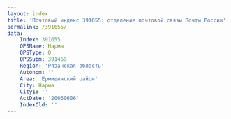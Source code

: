 ```yaml
---
layout: index
title: 'Почтовый индекс 391655: отделение почтовой связи Почты России'
permalink: /391655/
data:
    Index: 391655
    OPSName: Нарма
    OPSType: О
    OPSSubm: 391469
    Region: 'Рязанская область'
    Autonom: ''
    Area: 'Ермишинский район'
    City: Нарма
    City1: ''
    ActDate: '20060606'
    IndexOld: ''
---
```


